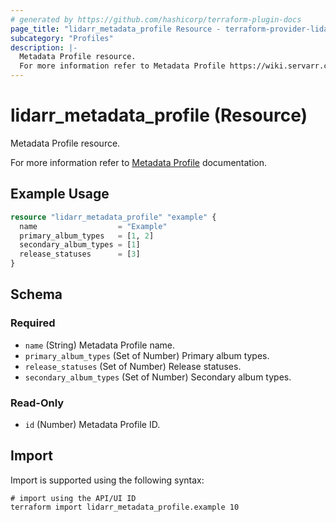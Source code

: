 ```yaml
---
# generated by https://github.com/hashicorp/terraform-plugin-docs
page_title: "lidarr_metadata_profile Resource - terraform-provider-lidarr"
subcategory: "Profiles"
description: |-
  Metadata Profile resource.
  For more information refer to Metadata Profile https://wiki.servarr.com/lidarr/settings#metadata-profiles documentation.
---
```


# lidarr_metadata_profile (Resource)

<!-- subcategory:Profiles -->Metadata Profile resource.
For more information refer to [Metadata Profile](https://wiki.servarr.com/lidarr/settings#metadata-profiles) documentation.

## Example Usage

```terraform
resource "lidarr_metadata_profile" "example" {
  name                  = "Example"
  primary_album_types   = [1, 2]
  secondary_album_types = [1]
  release_statuses      = [3]
}
```

<!-- schema generated by tfplugindocs -->
## Schema

### Required

- `name` (String) Metadata Profile name.
- `primary_album_types` (Set of Number) Primary album types.
- `release_statuses` (Set of Number) Release statuses.
- `secondary_album_types` (Set of Number) Secondary album types.

### Read-Only

- `id` (Number) Metadata Profile ID.

## Import

Import is supported using the following syntax:

```shell
# import using the API/UI ID
terraform import lidarr_metadata_profile.example 10
```
